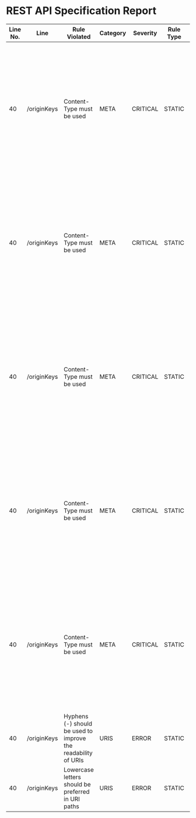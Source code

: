 REST API Specification Report
=============================
| Line No. | Line        | Rule Violated                                                 | Category | Severity | Rule Type | Software Quality Attributes    | Improvement Suggestion                                                                                                                                                                 |
| -------- | ----------- | ------------------------------------------------------------- | -------- | -------- | --------- | ------------------------------ | -------------------------------------------------------------------------------------------------------------------------------------------------------------------------------------- |
| 40       | /originKeys | Content-Type must be used                                     | META     | CRITICAL | STATIC    | USABILITY, COMPATIBILITY       | Specify content type in 400 response in POST operation, because clients and servers rely on the value of this header to know how to process the sequence of bytes in the message body. |
| 40       | /originKeys | Content-Type must be used                                     | META     | CRITICAL | STATIC    | USABILITY, COMPATIBILITY       | Specify content type in 401 response in POST operation, because clients and servers rely on the value of this header to know how to process the sequence of bytes in the message body. |
| 40       | /originKeys | Content-Type must be used                                     | META     | CRITICAL | STATIC    | USABILITY, COMPATIBILITY       | Specify content type in 403 response in POST operation, because clients and servers rely on the value of this header to know how to process the sequence of bytes in the message body. |
| 40       | /originKeys | Content-Type must be used                                     | META     | CRITICAL | STATIC    | USABILITY, COMPATIBILITY       | Specify content type in 422 response in POST operation, because clients and servers rely on the value of this header to know how to process the sequence of bytes in the message body. |
| 40       | /originKeys | Content-Type must be used                                     | META     | CRITICAL | STATIC    | USABILITY, COMPATIBILITY       | Specify content type in 500 response in POST operation, because clients and servers rely on the value of this header to know how to process the sequence of bytes in the message body. |
| 40       | /originKeys | Hyphens (-) should be used to improve the readability of URIs | URIS     | ERROR    | STATIC    | COMPATIBILITY, MAINTAINABILITY | Use hyphens to improve the readability of the segments                                                                                                                                 |
| 40       | /originKeys | Lowercase letters should be preferred in URI paths            | URIS     | ERROR    | STATIC    | COMPATIBILITY, MAINTAINABILITY | Change uppercase letters to lowercase letters                                                                                                                                          |